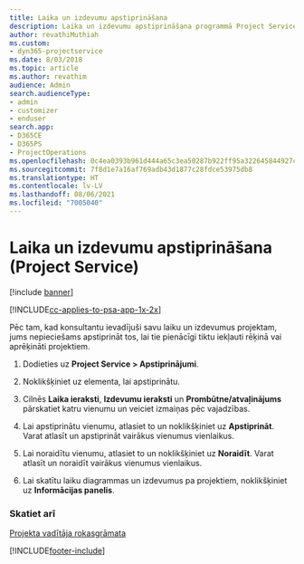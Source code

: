 ```yaml
---
title: Laika un izdevumu apstiprināšana
description: Laika un izdevumu apstiprināšana programmā Project Service
author: revathiMuthiah
ms.custom:
- dyn365-projectservice
ms.date: 8/03/2018
ms.topic: article
ms.author: revathim
audience: Admin
search.audienceType:
- admin
- customizer
- enduser
search.app:
- D365CE
- D365PS
- ProjectOperations
ms.openlocfilehash: 0c4ea0393b961d444a65c3ea50287b922ff95a322645844927ce9379fdb7e6b1
ms.sourcegitcommit: 7f8d1e7a16af769adb43d1877c28fdce53975db8
ms.translationtype: HT
ms.contentlocale: lv-LV
ms.lasthandoff: 08/06/2021
ms.locfileid: "7005040"
---
```

# <a name="approve-time-and-expenses-project-service"></a>Laika un izdevumu apstiprināšana (Project Service)

[!include [banner](../includes/psa-now-project-operations.md)]

[!INCLUDE[cc-applies-to-psa-app-1x-2x](../includes/cc-applies-to-psa-app-1x-2x.md)]

Pēc tam, kad konsultantu ievadījuši savu laiku un izdevumus projektam, jums nepieciešams apstiprināt tos, lai tie pienācīgi tiktu iekļauti rēķinā vai aprēķināti projektiem.  
  
1.  Dodieties uz **Project Service > Apstiprinājumi**.  
  
2.  Noklikšķiniet uz elementa, lai apstiprinātu.  
  
3.  Cilnēs **Laika ieraksti**, **Izdevumu ieraksti** un **Prombūtne/atvaļinājums** pārskatiet katru vienumu un veiciet izmaiņas pēc vajadzības.  
  
4.  Lai apstiprinātu vienumu, atlasiet to un noklikšķiniet uz **Apstiprināt**. Varat atlasīt un apstiprināt vairākus vienumus vienlaikus.  
  
5.  Lai noraidītu vienumu, atlasiet to un noklikšķiniet uz **Noraidīt**. Varat atlasīt un noraidīt vairākus vienumus vienlaikus.  
  
6.  Lai skatītu laiku diagrammas un izdevumus pa projektiem, noklikšķiniet uz **Informācijas panelis**.  
  
### <a name="see-also"></a>Skatiet arī  
 [Projekta vadītāja rokasgrāmata](../psa/project-manager-guide.md)


[!INCLUDE[footer-include](../includes/footer-banner.md)]